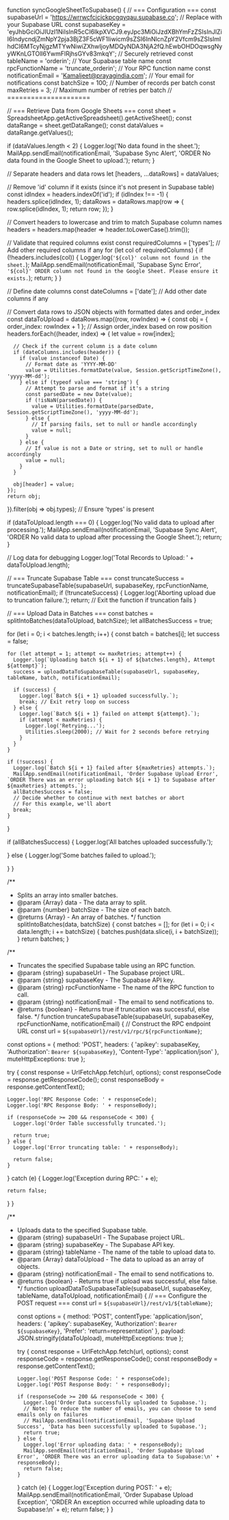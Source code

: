
function syncGoogleSheetToSupabase() {
  // === Configuration ===
  const supabaseUrl = 'https://wrrwcfcicjckpcgqyqau.supabase.co'; // Replace with your Supabase URL
  const supabaseKey = 'eyJhbGciOiJIUzI1NiIsInR5cCI6IkpXVCJ9.eyJpc3MiOiJzdXBhYmFzZSIsInJlZiI6IndycndjZmNpY2pja3BjZ3F5cWF1Iiwicm9sZSI6InNlcnZpY2Vfcm9sZSIsImlhdCI6MTcyNjgzMTYwNiwiZXhwIjoyMDQyNDA3NjA2fQ.hEwbOHDOqwsgNyyWKnLGTOlI6YwmFlRjhsGYv83mkqY'; // Securely retrieved
  const tableName = 'orderin'; // Your Supabase table name
  const rpcFunctionName = 'truncate_orderin'; // Your RPC function name
  const notificationEmail = 'Kamaljeet@prayagindia.com'; // Your email for notifications
  const batchSize = 100; // Number of records per batch
  const maxRetries = 3; // Maximum number of retries per batch
  // =====================
  
  // === Retrieve Data from Google Sheets ===
  const sheet = SpreadsheetApp.getActiveSpreadsheet().getActiveSheet();
  const dataRange = sheet.getDataRange();
  const dataValues = dataRange.getValues();
  
  if (dataValues.length < 2) {
    Logger.log('No data found in the sheet.');
    MailApp.sendEmail(notificationEmail, 'Supabase Sync Alert', 'ORDER No data found in the Google Sheet to upload.');
    return;
  }
  
  // Separate headers and data rows
  let [headers, ...dataRows] = dataValues;
  
  // Remove 'id' column if it exists (since it's not present in Supabase table)
  const idIndex = headers.indexOf('id');
  if (idIndex !== -1) {
    headers.splice(idIndex, 1);
    dataRows = dataRows.map(row => {
      row.splice(idIndex, 1);
      return row;
    });
  }
  
  // Convert headers to lowercase and trim to match Supabase column names
  headers = headers.map(header => header.toLowerCase().trim());
  
  // Validate that required columns exist
  const requiredColumns = ['types']; // Add other required columns if any
  for (let col of requiredColumns) {
    if (!headers.includes(col)) {
      Logger.log(`'${col}' column not found in the sheet.`);
      MailApp.sendEmail(notificationEmail, 'Supabase Sync Error', `'${col}' ORDER column not found in the Google Sheet. Please ensure it exists.`);
      return;
    }
  }
  
  // Define date columns
  const dateColumns = ['date']; // Add other date columns if any
  
  // Convert data rows to JSON objects with formatted dates and order_index
  const dataToUpload = dataRows.map((row, rowIndex) => {
    const obj = { order_index: rowIndex + 1 }; // Assign order_index based on row position
    headers.forEach((header, index) => {
      let value = row[index];
      
      // Check if the current column is a date column
      if (dateColumns.includes(header)) {
        if (value instanceof Date) {
          // Format date as 'YYYY-MM-DD'
          value = Utilities.formatDate(value, Session.getScriptTimeZone(), 'yyyy-MM-dd');
        } else if (typeof value === 'string') {
          // Attempt to parse and format if it's a string
          const parsedDate = new Date(value);
          if (!isNaN(parsedDate)) {
            value = Utilities.formatDate(parsedDate, Session.getScriptTimeZone(), 'yyyy-MM-dd');
          } else {
            // If parsing fails, set to null or handle accordingly
            value = null;
          }
        } else {
          // If value is not a Date or string, set to null or handle accordingly
          value = null;
        }
      }
      
      obj[header] = value;
    });
    return obj;
  }).filter(obj => obj.types); // Ensure 'types' is present
  
  if (dataToUpload.length === 0) {
    Logger.log('No valid data to upload after processing.');
    MailApp.sendEmail(notificationEmail, 'Supabase Sync Alert', 'ORDER No valid data to upload after processing the Google Sheet.');
    return;
  }
  
  // Log data for debugging
  Logger.log('Total Records to Upload: ' + dataToUpload.length);
  
  // === Truncate Supabase Table ===
  const truncateSuccess = truncateSupabaseTable(supabaseUrl, supabaseKey, rpcFunctionName, notificationEmail);
  if (!truncateSuccess) {
    Logger.log('Aborting upload due to truncation failure.');
    return; // Exit the function if truncation fails
  }
  
  // === Upload Data in Batches ===
  const batches = splitIntoBatches(dataToUpload, batchSize);
  let allBatchesSuccess = true;
  
  for (let i = 0; i < batches.length; i++) {
    const batch = batches[i];
    let success = false;
    
    for (let attempt = 1; attempt <= maxRetries; attempt++) {
      Logger.log(`Uploading batch ${i + 1} of ${batches.length}, Attempt ${attempt}`);
      success = uploadDataToSupabaseTable(supabaseUrl, supabaseKey, tableName, batch, notificationEmail);
      
      if (success) {
        Logger.log(`Batch ${i + 1} uploaded successfully.`);
        break; // Exit retry loop on success
      } else {
        Logger.log(`Batch ${i + 1} failed on attempt ${attempt}.`);
        if (attempt < maxRetries) {
          Logger.log('Retrying...');
          Utilities.sleep(2000); // Wait for 2 seconds before retrying
        }
      }
    }
    
    if (!success) {
      Logger.log(`Batch ${i + 1} failed after ${maxRetries} attempts.`);
      MailApp.sendEmail(notificationEmail, 'Order Supabase Upload Error', `ORDER There was an error uploading batch ${i + 1} to Supabase after ${maxRetries} attempts.`);
      allBatchesSuccess = false;
      // Decide whether to continue with next batches or abort
      // For this example, we'll abort
      break;
    }
  }
  
  if (allBatchesSuccess) {
    Logger.log('All batches uploaded successfully.');
    
  } else {
    Logger.log('Some batches failed to upload.');
    
  }
}

/**
 * Splits an array into smaller batches.
 * @param {Array} data - The data array to split.
 * @param {number} batchSize - The size of each batch.
 * @returns {Array<Array>} - An array of batches.
 */
function splitIntoBatches(data, batchSize) {
  const batches = [];
  for (let i = 0; i < data.length; i += batchSize) {
    batches.push(data.slice(i, i + batchSize));
  }
  return batches;
}

/**
 * Truncates the specified Supabase table using an RPC function.
 * @param {string} supabaseUrl - The Supabase project URL.
 * @param {string} supabaseKey - The Supabase API key.
 * @param {string} rpcFunctionName - The name of the RPC function to call.
 * @param {string} notificationEmail - The email to send notifications to.
 * @returns {boolean} - Returns true if truncation was successful, else false.
 */
function truncateSupabaseTable(supabaseUrl, supabaseKey, rpcFunctionName, notificationEmail) {
  // Construct the RPC endpoint URL
  const url = `${supabaseUrl}/rest/v1/rpc/${rpcFunctionName}`;
  
  const options = {
    method: 'POST',
    headers: {
      'apikey': supabaseKey,
      'Authorization': `Bearer ${supabaseKey}`,
      'Content-Type': 'application/json'
    },
    muteHttpExceptions: true
  };
  
  try {
    const response = UrlFetchApp.fetch(url, options);
    const responseCode = response.getResponseCode();
    const responseBody = response.getContentText();
    
    Logger.log('RPC Response Code: ' + responseCode);
    Logger.log('RPC Response Body: ' + responseBody);
    
    if (responseCode >= 200 && responseCode < 300) {
      Logger.log('Order Table successfully truncated.');
      
      return true;
    } else {
      Logger.log('Error truncating table: ' + responseBody);
      
      return false;
    }
  } catch (e) {
    Logger.log('Exception during RPC: ' + e);
    
    return false;
  }
}

/**
 * Uploads data to the specified Supabase table.
 * @param {string} supabaseUrl - The Supabase project URL.
 * @param {string} supabaseKey - The Supabase API key.
 * @param {string} tableName - The name of the table to upload data to.
 * @param {Array<Object>} dataToUpload - The data to upload as an array of objects.
 * @param {string} notificationEmail - The email to send notifications to.
 * @returns {boolean} - Returns true if upload was successful, else false.
 */
function uploadDataToSupabaseTable(supabaseUrl, supabaseKey, tableName, dataToUpload, notificationEmail) {
  // === Configure the POST request ===
  const url = `${supabaseUrl}/rest/v1/${tableName}`;
  
  const options = {
    method: 'POST',
    contentType: 'application/json',
    headers: {
      'apikey': supabaseKey,
      'Authorization': `Bearer ${supabaseKey}`,
      'Prefer': 'return=representation'
    },
    payload: JSON.stringify(dataToUpload),
    muteHttpExceptions: true
  };
  
  try {
    const response = UrlFetchApp.fetch(url, options);
    const responseCode = response.getResponseCode();
    const responseBody = response.getContentText();
    
    Logger.log('POST Response Code: ' + responseCode);
    Logger.log('POST Response Body: ' + responseBody);
    
    if (responseCode >= 200 && responseCode < 300) {
      Logger.log('Order Data successfully uploaded to Supabase.');
      // Note: To reduce the number of emails, you can choose to send emails only on failures
      // MailApp.sendEmail(notificationEmail, 'Supabase Upload Success', 'Data has been successfully uploaded to Supabase.');
      return true;
    } else {
      Logger.log('Error uploading data: ' + responseBody);
      MailApp.sendEmail(notificationEmail, 'Order Supabase Upload Error', 'ORDER There was an error uploading data to Supabase:\n' + responseBody);
      return false;
    }
  } catch (e) {
    Logger.log('Exception during POST: ' + e);
    MailApp.sendEmail(notificationEmail, 'Order Supabase Upload Exception', 'ORDER An exception occurred while uploading data to Supabase:\n' + e);
    return false;
  }
}

